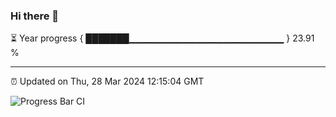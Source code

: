 ### Hi there 👋

⏳ Year progress { ███████▁▁▁▁▁▁▁▁▁▁▁▁▁▁▁▁▁▁▁▁▁▁▁ } 23.91 %

---

⏰ Updated on Thu, 28 Mar 2024 12:15:04 GMT

![Progress Bar CI](https://github.com/Shyam-Makwana/GitHub-Actions-Demo/workflows/Progress%20Bar%20CI/badge.svg)
